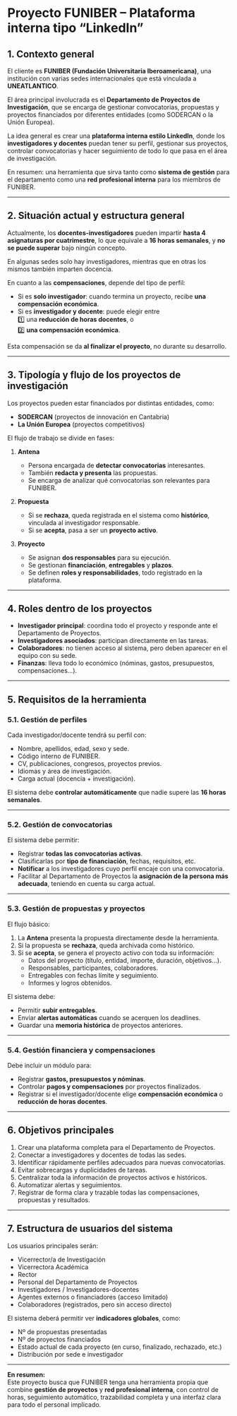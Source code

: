 # Proyecto FUNIBER – Plataforma interna tipo “LinkedIn”

## 1. Contexto general
El cliente es **FUNIBER (Fundación Universitaria Iberoamericana)**, una institución con varias sedes internacionales que está vinculada a **UNEATLANTICO**.

El área principal involucrada es el **Departamento de Proyectos de Investigación**, que se encarga de gestionar convocatorias, propuestas y proyectos financiados por diferentes entidades (como SODERCAN o la Unión Europea).

La idea general es crear una **plataforma interna estilo LinkedIn**, donde los **investigadores y docentes** puedan tener su perfil, gestionar sus proyectos, controlar convocatorias y hacer seguimiento de todo lo que pasa en el área de investigación.

En resumen: una herramienta que sirva tanto como **sistema de gestión** para el departamento como una **red profesional interna** para los miembros de FUNIBER.

---

## 2. Situación actual y estructura general
Actualmente, los **docentes-investigadores** pueden impartir **hasta 4 asignaturas por cuatrimestre**, lo que equivale a **16 horas semanales**, y **no se puede superar** bajo ningún concepto.

En algunas sedes solo hay investigadores, mientras que en otras los mismos también imparten docencia.

En cuanto a las **compensaciones**, depende del tipo de perfil:

- Si es **solo investigador**: cuando termina un proyecto, recibe **una compensación económica**.
- Si es **investigador y docente**: puede elegir entre  
  1️⃣ una **reducción de horas docentes**, o  
  2️⃣ **una compensación económica**.  

Esta compensación se da **al finalizar el proyecto**, no durante su desarrollo.

---

## 3. Tipología y flujo de los proyectos de investigación
Los proyectos pueden estar financiados por distintas entidades, como:
- **SODERCAN** (proyectos de innovación en Cantabria)
- **La Unión Europea** (proyectos competitivos)

El flujo de trabajo se divide en fases:

1. **Antena**
   - Persona encargada de **detectar convocatorias** interesantes.  
   - También **redacta y presenta** las propuestas.
   - Se encarga de analizar qué convocatorias son relevantes para FUNIBER.

2. **Propuesta**
   - Si se **rechaza**, queda registrada en el sistema como **histórico**, vinculada al investigador responsable.
   - Si se **acepta**, pasa a ser un **proyecto activo**.

3. **Proyecto**
   - Se asignan **dos responsables** para su ejecución.
   - Se gestionan **financiación**, **entregables** y **plazos**.
   - Se definen **roles y responsabilidades**, todo registrado en la plataforma.

---

## 4. Roles dentro de los proyectos
- **Investigador principal**: coordina todo el proyecto y responde ante el Departamento de Proyectos.  
- **Investigadores asociados**: participan directamente en las tareas.  
- **Colaboradores**: no tienen acceso al sistema, pero deben aparecer en el equipo con su sede.  
- **Finanzas**: lleva todo lo económico (nóminas, gastos, presupuestos, compensaciones…).

---

## 5. Requisitos de la herramienta

### 5.1. Gestión de perfiles
Cada investigador/docente tendrá su perfil con:
- Nombre, apellidos, edad, sexo y sede.  
- Código interno de FUNIBER.  
- CV, publicaciones, congresos, proyectos previos.  
- Idiomas y área de investigación.  
- Carga actual (docencia + investigación).  

El sistema debe **controlar automáticamente** que nadie supere las **16 horas semanales**.

---

### 5.2. Gestión de convocatorias
El sistema debe permitir:
- Registrar **todas las convocatorias activas**.  
- Clasificarlas por **tipo de financiación**, fechas, requisitos, etc.  
- **Notificar** a los investigadores cuyo perfil encaje con una convocatoria.  
- Facilitar al Departamento de Proyectos la **asignación de la persona más adecuada**, teniendo en cuenta su carga actual.

---

### 5.3. Gestión de propuestas y proyectos
El flujo básico:
1. La **Antena** presenta la propuesta directamente desde la herramienta.  
2. Si la propuesta se **rechaza**, queda archivada como histórico.  
3. Si se **acepta**, se genera el proyecto activo con toda su información:
   - Datos del proyecto (título, entidad, importe, duración, objetivos…).  
   - Responsables, participantes, colaboradores.  
   - Entregables con fechas límite y seguimiento.  
   - Informes y logros obtenidos.  

El sistema debe:
- Permitir **subir entregables**.  
- Enviar **alertas automáticas** cuando se acerquen los deadlines.  
- Guardar una **memoria histórica** de proyectos anteriores.

---

### 5.4. Gestión financiera y compensaciones
Debe incluir un módulo para:
- Registrar **gastos, presupuestos y nóminas**.  
- Controlar **pagos y compensaciones** por proyectos finalizados.  
- Registrar si el investigador/docente elige **compensación económica** o **reducción de horas docentes**.

---

## 6. Objetivos principales
1. Crear una plataforma completa para el Departamento de Proyectos.  
2. Conectar a investigadores y docentes de todas las sedes.  
3. Identificar rápidamente perfiles adecuados para nuevas convocatorias.  
4. Evitar sobrecargas y duplicidades de tareas.  
5. Centralizar toda la información de proyectos activos e históricos.  
6. Automatizar alertas y seguimientos.  
7. Registrar de forma clara y trazable todas las compensaciones, propuestas y resultados.

---

## 7. Estructura de usuarios del sistema
Los usuarios principales serán:
- Vicerrector/a de Investigación  
- Vicerrectora Académica  
- Rector  
- Personal del Departamento de Proyectos  
- Investigadores / Investigadores-docentes  
- Agentes externos o financiadores (acceso limitado)  
- Colaboradores (registrados, pero sin acceso directo)

El sistema deberá permitir ver **indicadores globales**, como:
- Nº de propuestas presentadas  
- Nº de proyectos financiados  
- Estado actual de cada proyecto (en curso, finalizado, rechazado, etc.)  
- Distribución por sede e investigador  

---

**En resumen:**  
Este proyecto busca que FUNIBER tenga una herramienta propia que combine **gestión de proyectos** y **red profesional interna**, con control de horas, seguimiento automático, trazabilidad completa y una interfaz clara para todo el personal implicado.
